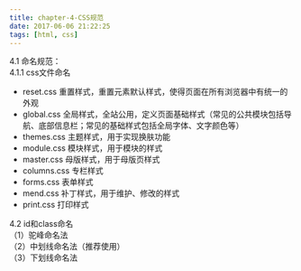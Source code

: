 ```yaml
---
title: chapter-4-CSS规范
date: 2017-06-06 21:22:25
tags: [html, css]
---
```


4.1 命名规范：  
4.1.1 css文件命名  

* reset.css  重置样式，重置元素默认样式，使得页面在所有浏览器中有统一的外观
* global.css 全局样式，全站公用，定义页面基础样式（常见的公共模块包括导航、底部信息栏；常见的基础样式包括全局字体、文字颜色等）
* themes.css 主题样式，用于实现换肤功能
* module.css 模块样式，用于模块的样式
* master.css 母版样式，用于母版页样式
* columns.css 专栏样式
* forms.css 表单样式
* mend.css 补丁样式，用于维护、修改的样式
* print.css 打印样式  

4.2 id和class命名  
（1）驼峰命名法  
（2）中划线命名法（推荐使用）  
（3）下划线命名法  